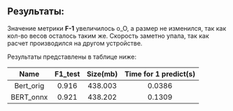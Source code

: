 ## Результаты:
Значение метрики **F-1** увеличилось о_О, а размер не изменился, так как кол-во весов осталось таким же. Скорость заметно упала, так как расчет производился на другом устройстве.

Результаты представлены в таблице ниже:

| Name         | F1_test | Size(mb) | Time for 1 predict(s) |
|:----:        |:-------:|:--------:|:---------------------:|
| Bert_orig    |  0.916  |  438.003 | 	0.0386              |
| BERT_onnx    |  0.921  |  438.202 |   0.1309              |
